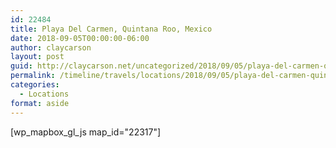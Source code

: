 ```yaml
---
id: 22484
title: Playa Del Carmen, Quintana Roo, Mexico
date: 2018-09-05T00:00:00-06:00
author: claycarson
layout: post
guid: http://claycarson.net/uncategorized/2018/09/05/playa-del-carmen-quintana-roo-mexico/
permalink: /timeline/travels/locations/2018/09/05/playa-del-carmen-quintana-roo-mexico/
categories:
  - Locations
format: aside
---
```

<div class="media-details"></div>

[wp_mapbox_gl_js map_id="22317"]